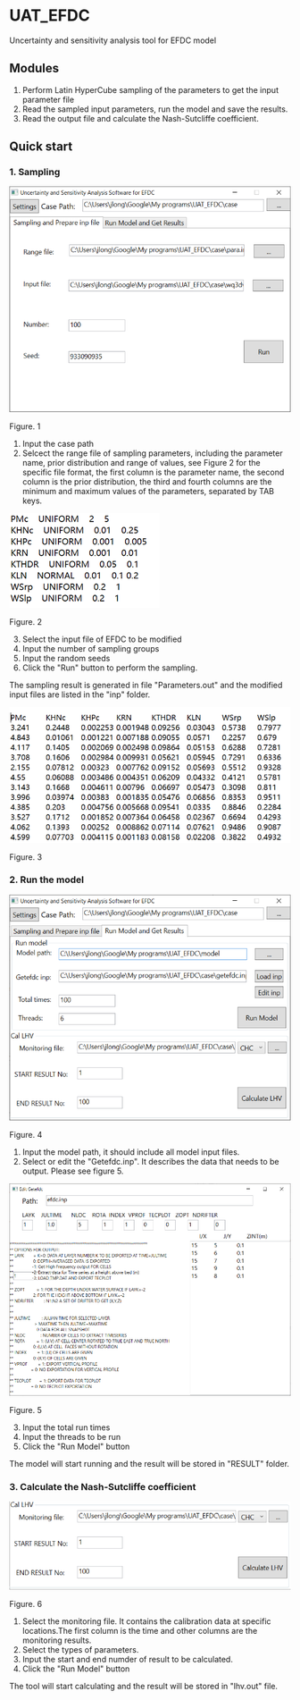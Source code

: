 # UAT_EFDC
Uncertainty and sensitivity analysis tool for EFDC model
## Modules
1. Perform Latin HyperCube sampling of the parameters to get the input parameter file
2. Read the sampled input parameters, run the model and save the results.
3. Read the output file and calculate the Nash-Sutcliffe coefficient.
## Quick start
### 1. Sampling

![avatar](https://github.com/jlonghku/UAT_EFDC/blob/master/img/Fig1.png)

Figure. 1

1. Input the case path
2. Selcect the range file of sampling parameters, including the parameter name, prior distribution and range of values, see Figure 2 for the specific file format, the first column is the parameter name, the second column is the prior distribution, the third and fourth columns are the minimum and maximum values of the parameters, separated by TAB keys.

![avatar](https://github.com/jlonghku/UAT_EFDC/blob/master/img/Fig2.png)  

Figure. 2

3. Select the input file of EFDC to be modified
4. Input the number of sampling groups
5. Input the random seeds
6. Click the "Run" button to perform the sampling.

The sampling result is generated in file "Parameters.out" and the modified input files are listed in the "inp" folder.

![avatar](https://github.com/jlonghku/UAT_EFDC/blob/master/img/Fig3.png)

Figure. 3

### 2. Run the model

![avatar](https://github.com/jlonghku/UAT_EFDC/blob/master/img/Fig4.png)

Figure. 4

1. Input the model path, it should include all model input files. 
2. Select or edit the "Getefdc.inp". It describes the data that needs to be output. Please see figure 5.

![avatar](https://github.com/jlonghku/UAT_EFDC/blob/master/img/Fig5.png)

Figure. 5

3. Input the total run times
4. Input the threads to be run
5. Click the "Run Model" button

The model will start running and the result will be stored in "RESULT" folder.

### 3. Calculate the Nash-Sutcliffe coefficient

![avatar](https://github.com/jlonghku/UAT_EFDC/blob/master/img/Fig6.png)

Figure. 6

1. Select the monitoring file. It contains the calibration data at specific locations.The first column is the time and other columns are the monitoring results.
2. Select the types of parameters.
3. Input the start and end numder of result to be calculated.
4. Click the "Run Model" button

The tool will start calculating and the result will be stored in "lhv.out" file.